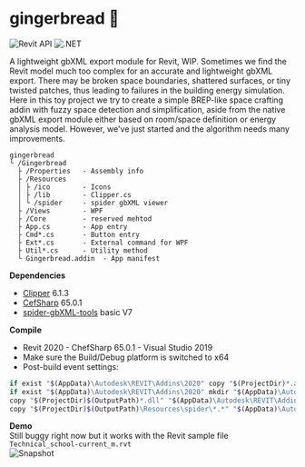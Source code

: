 # gingerbread :rice_cracker:

![Revit API](https://img.shields.io/badge/Revit%20API-2020-red.svg)
![.NET](https://img.shields.io/badge/.NET-4.7-red.svg)

A lightweight gbXML export module for Revit, WIP. Sometimes we find the Revit model much too complex for an accurate and lightweight gbXML export. There may be broken space boundaries, shattered surfaces, or tiny twisted patches, thus leading to failures in the building energy simulation. Here in this toy project we try to create a simple BREP-like space crafting addin with fuzzy space detection and simplification, aside from the native gbXML export module either based on room/space definition or energy analysis model. However, we've just started and the algorithm needs many improvements.

```
gingerbread
└ /Gingerbread
  ├ /Properties   - Assembly info
  ├ /Resources
  │ ├ /ico        - Icons
  │ ├ /lib        - Clipper.cs
  │ └ /spider     - spider gbXML viewer
  ├ /Views        - WPF
  ├ /Core         - reserved mehtod
  ├ App.cs        - App entry
  ├ Cmd*.cs       - Button entry
  ├ Ext*.cs       - External command for WPF
  ├ Util*.cs      - Utility method
  └ Gingerbread.addin  - App manifest
```

**Dependencies**  
- [Clipper](http://www.angusj.com/delphi/clipper.php) 6.1.3  
- [CefSharp](https://github.com/cefsharp/CefSharp) 65.0.1  
- [spider-gbXML-tools](https://github.com/ladybug-tools/spider-gbxml-tools) basic V7  

**Compile**  
- Revit 2020 - ChefSharp 65.0.1 - Visual Studio 2019
- Make sure the Build/Debug platform is switched to x64
- Post-build event settings:
```bash
if exist "$(AppData)\Autodesk\REVIT\Addins\2020" copy "$(ProjectDir)*.addin" "$(AppData)\Autodesk\REVIT\Addins\2020"
if exist "$(AppData)\Autodesk\REVIT\Addins\2020" mkdir "$(AppData)\Autodesk\REVIT\Addins\2020\Gingerbread" mkdir "$(AppData)\Autodesk\REVIT\Addins\2020\Gingerbread\Spider"
copy "$(ProjectDir)$(OutputPath)*.dll" "$(AppData)\Autodesk\REVIT\Addins\2020\Gingerbread"
copy "$(ProjectDir)$(OutputPath)\Resources\spider\*.*" "$(AppData)\Autodesk\REVIT\Addins\2020\Gingerbread\Spider"
```

**Demo**  
Still buggy right now but it works with the Revit sample file `Technical_school-current_m.rvt`  
![Snapshot](https://i.postimg.cc/505qQ1n5/Artboard-1.jpg)